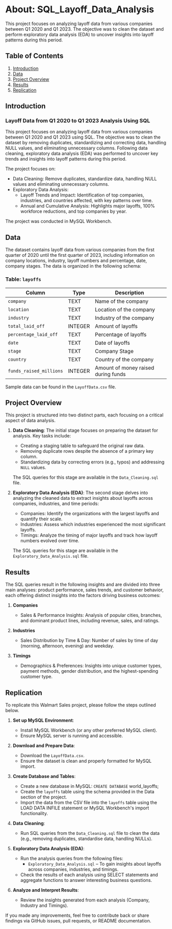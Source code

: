 # About: SQL_Layoff_Data_Analysis
This project focuses on analyzing layoff data from various companies between Q1 2020 and Q1 2023. The objective was to clean the dataset and perform exploratory data analysis (EDA) to uncover insights into layoff patterns during this period.



## Table of Contents
1. [Introduction](#introduction)
2. [Data](#data)
3. [Project Overview](#project-overview)
4. [Results](#results)
5. [Replication](#replication)




## Introduction
### Layoff Data from Q1 2020 to Q1 2023 Analysis Using SQL
This project focuses on analyzing layoff data from various companies between Q1 2020 and Q1 2023 using SQL. The objective was to clean the dataset by removing duplicates, standardizing and correcting data, handling NULL values, and eliminating unnecessary columns. Following data cleaning, exploratory data analysis (EDA) was performed to uncover key trends and insights into layoff patterns during this period.


The project focuses on:

   - Data Cleaning: Remove duplicates, standardize data, handling NULL values and eliminating unnecessary columns.
   - Exploratory Data Analysis:
      - Layoff Trends and Impact: Identification of top companies, industries, and countries affected, with key patterns over time.
      - Annual and Cumulative Analysis: Highlights major layoffs, 100% workforce reductions, and top companies by year.

The project was conducted in MySQL Workbench.



## Data
The dataset contains layoff data from various companies from the first quarter of 2020 until the first quarter of 2023, including information on company locations, industry, layoff numbers and percentage, date, company stages. The data is organized in the following schema:


### Table: `layoffs`
| Column                    | Type              | Description                             |
|---------------------------|-------------------|-----------------------------------------|
| `company`                 | TEXT              | Name of the company                     |
| `location`                | TEXT              | Location of the company                 |
| `industry`                | TEXT              | Industry of the company                 |
| `total_laid_off`          | INTEGER           | Amount of layoffs                       |
| `percentage_laid_off`     | TEXT              | Percentage of layoffs                   |
| `date`                    | TEXT              | Date of layoffs                         |
| `stage`                   | TEXT              | Company Stage                           |
| `country`                 | TEXT              | Country of the company                  |
| `funds_raised_millions`   | INTEGER           | Amount of money raised during funds     |

Sample data can be found in the `LayoffData.csv` file.




## Project Overview
This project is structured into two distinct parts, each focusing on a critical aspect of data analysis.

1. **Data Cleaning**:
   The initial stage focuses on preparing the dataset for analysis. Key tasks include:
      - Creating a staging table to safeguard the original raw data.
      - Removing duplicate rows despite the absence of a primary key column.
      - Standardizing data by correcting errors (e.g., typos) and addressing `NULL` values.

   The SQL queries for this stage are available in the `Data_Cleaning.sql` file.


2. **Exploratory Data Analysis (EDA)**:
   The second stage delves into analyzing the cleaned data to extract insights about layoffs across companies, industries, and time periods:

      - Companies: Identify the organizations with the largest layoffs and quantify their scale.
      - Industries: Assess which industries experienced the most significant layoffs.
      - Timings: Analyze the timing of major layoffs and track how layoff numbers evolved over time.

   The SQL queries for this stage are available in the `Exploratory_Data_Analysis.sql` file.



## Results
The SQL queries result in the following insights and are divided into three main analyses: product performance, sales trends, and customer behavior, each offering distinct insights into the factors driving business outcomes:

 1. **Companies**
      - Sales & Performance Insights: Analysis of popular cities, branches, and dominant product lines, including revenue, sales, and ratings.
        

2. **Industries**
      - Sales Distribution by Time & Day: Number of sales by time of day (morning, afternoon, evening) and weekday.

3. **Timings**
      - Demographics & Preferences: Insights into unique customer types, payment methods, gender distribution, and the highest-spending customer type.

        

## Replication
To replicate this Walmart Sales project, please follow the steps outlined below.

1. **Set up MySQL Environment**:
   - Install MySQL Workbench (or any other preferred MySQL client).
   - Ensure MySQL server is running and accessible.

2. **Download and Prepare Data**:
   - Download the `LayoffData.csv`.
   - Ensure the dataset is clean and properly formatted for MySQL import.

3. **Create Database and Tables**:
   - Create a new database in MySQL: `CREATE DATABASE` world_layoffs;
   - Create the `layoffs` table using the schema provided in the Data section of the project.
   - Import the data from the CSV file into the `layoffs` table using the LOAD DATA INFILE statement or MySQL Workbench's import functionality.

4. **Data Cleaning**:
   - Run SQL queries from the `Data_Cleaning.sql` file to clean the data (e.g., removing duplicates, standardise data, handling NULLs).

5. **Exploratory Data Analysis (EDA)**:
   - Run the analysis queries from the following files:
      - `Exploratory_Data_Analysis.sql` – To gain insights about layoffs across companies, industries, and timings.
   - Check the results of each analysis using SELECT statements and aggregate functions to answer interesting business questions.

7. **Analyze and Interpret Results**:
   - Review the insights generated from each analysis (Company, Industry and Timings).


If you made any improvements, feel free to contribute back or share findings via GitHub issues, pull requests, or README documentation.
